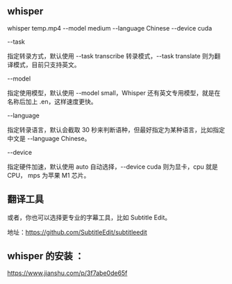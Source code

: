 ## whisper 



 whisper temp.mp4 --model medium --language Chinese --device cuda


--task

指定转录方式，默认使用 --task transcribe 转录模式，--task translate 则为翻译模式，目前只支持英文。

--model

指定使用模型，默认使用 --model small，Whisper 还有英文专用模型，就是在名称后加上 .en，这样速度更快。

--language

指定转录语言，默认会截取 30 秒来判断语种，但最好指定为某种语言，比如指定中文是 --language Chinese。

--device

指定硬件加速，默认使用 auto 自动选择，--device cuda 则为显卡，cpu 就是 CPU， mps 为苹果 M1 芯片。 


## 翻译工具 

或者，你也可以选择更专业的字幕工具，比如 Subtitle Edit。

地址：https://github.com/SubtitleEdit/subtitleedit

## whisper 的安装 ： 

https://www.jianshu.com/p/3f7abe0de65f

